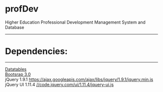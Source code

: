 # profDev
Higher Education Professional Development Management System and Database
<hr>
<h1>Dependencies:</h1>
<hr>
<a href="https://github.com/DataTables/DataTables" target="_blank">Datatables</a><br>
<a href="http://getbootstrap.com/" target="_blank">Bootsrap 3.0</a><br>
jQuery 1.9.1 <a href="https://ajax.googleapis.com/ajax/libs/jquery/1.9.1/jquery.min.js" target="_blank">https://ajax.googleapis.com/ajax/libs/jquery/1.9.1/jquery.min.js</a><br>
jQuery UI 1.11.4 <a href="//code.jquery.com/ui/1.11.4/jquery-ui.js" target="_blank">//code.jquery.com/ui/1.11.4/jquery-ui.js</a><br>
